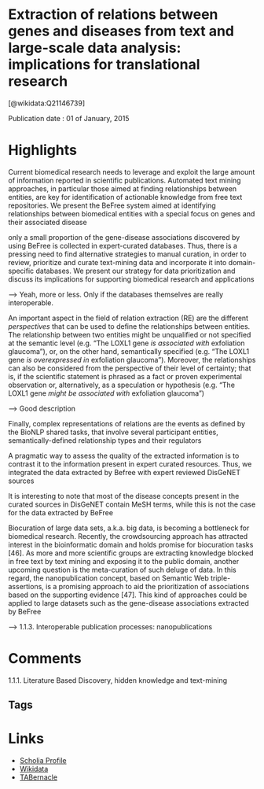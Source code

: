 
Extraction of relations between genes and diseases from text and large-scale data analysis: implications for translational research
===================================================================================================================================
  
  [@wikidata:Q21146739]  
  
Publication date : 01 of January, 2015  

# Highlights

Current biomedical research needs to leverage and exploit the large amount of information reported
in scientific publications. Automated text mining approaches, in particular those aimed at finding relationships
between entities, are key for identification of actionable knowledge from free text repositories. We present the
BeFree system aimed at identifying relationships between biomedical entities with a special focus on genes and
their associated disease

only a small proportion of the
gene-disease associations discovered by using BeFree is collected in expert-curated databases. Thus, there is a pressing
need to find alternative strategies to manual curation, in order to review, prioritize and curate text-mining data and
incorporate it into domain-specific databases. We present our strategy for data prioritization and discuss its implications
for supporting biomedical research and applications

--> Yeah, more or less. Only if the databases themselves are really interoperable.

An important aspect in the field of relation extraction
(RE) are the different _perspectives_ that can be used to define the relationships between entities. The relationship
between two entities might be unqualified or not specified
at the semantic level (e.g. “The LOXL1 gene _is associated
with_ exfoliation glaucoma”), or, on the other hand, semantically specified (e.g. “The LOXL1 gene _is overexpressed in_
exfoliation glaucoma”). Moreover, the relationships can
also be considered from the perspective of their level of
certainty; that is, if the scientific statement is phrased as a
fact or proven experimental observation or, alternatively,
as a speculation or hypothesis (e.g. “The LOXL1 gene
_might be associated with_ exfoliation glaucoma”)

--> Good description


Finally, complex representations of relations are the events as defined
by the BioNLP shared tasks, that involve several participant entities, semantically-defined relationship types and
their regulators 


A pragmatic way to assess the quality of the extracted
information is to contrast it to the information present
in expert curated resources. Thus, we integrated the data
extracted by Befree with expert reviewed DisGeNET
sources 

 It is interesting to note that most of the disease
concepts present in the curated sources in DisGeNET
contain MeSH terms, while this is not the case for the
data extracted by BeFree

Biocuration of large data sets, a.k.a. big data, is becoming a bottleneck for biomedical research. Recently, the
crowdsourcing approach has attracted interest in the
bioinformatic domain and holds promise for biocuration
tasks [46]. As more and more scientific groups are
extracting knowledge blocked in free text by text mining
and exposing it to the public domain, another upcoming
question is the meta-curation of such deluge of data. In
this regard, the nanopublication concept, based on Semantic Web triple-assertions, is a promising approach to
aid the prioritization of associations based on the supporting evidence [47]. This kind of approaches could be
applied to large datasets such as the gene-disease associations extracted by BeFree

--> 1.1.3. Interoperable publication processes: nanopublications


# Comments
1.1.1. Literature Based Discovery, hidden knowledge and text-mining
## Tags

# Links
  
 * [Scholia Profile](https://scholia.toolforge.org/work/Q21146739)  
 * [Wikidata](https://www.wikidata.org/wiki/Q21146739)  
 * [TABernacle](https://tabernacle.toolforge.org/?#/tab/manual/Q21146739/P921%3BP4510)  
